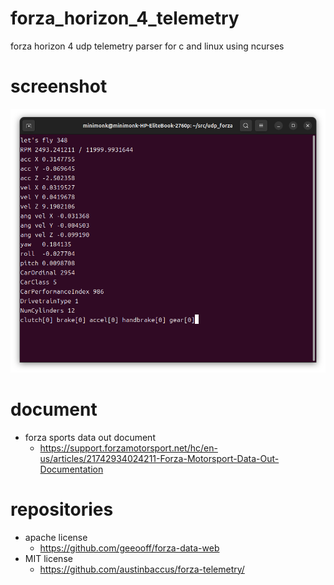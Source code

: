 # forza_horizon_4_telemetry
forza horizon 4 udp telemetry parser for c and linux using ncurses

# screenshot
![screenshot.png](./screenshot.png)

# document
* forza sports data out document
  * https://support.forzamotorsport.net/hc/en-us/articles/21742934024211-Forza-Motorsport-Data-Out-Documentation
 
# repositories
* apache license
  * https://github.com/geeooff/forza-data-web
* MIT license
  * https://github.com/austinbaccus/forza-telemetry/
